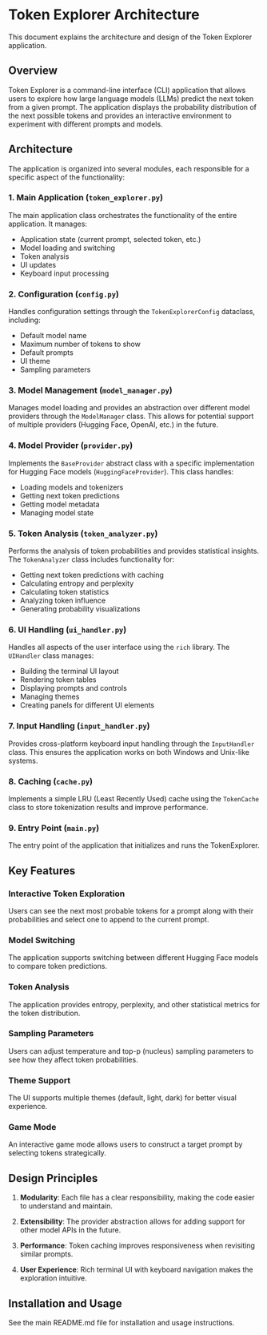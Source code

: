 # Token Explorer Architecture

This document explains the architecture and design of the Token Explorer application.

## Overview

Token Explorer is a command-line interface (CLI) application that allows users to explore how large language models (LLMs) predict the next token from a given prompt. The application displays the probability distribution of the next possible tokens and provides an interactive environment to experiment with different prompts and models.

## Architecture

The application is organized into several modules, each responsible for a specific aspect of the functionality:

### 1. Main Application (`token_explorer.py`)

The main application class orchestrates the functionality of the entire application. It manages:
- Application state (current prompt, selected token, etc.)
- Model loading and switching
- Token analysis
- UI updates
- Keyboard input processing

### 2. Configuration (`config.py`)

Handles configuration settings through the `TokenExplorerConfig` dataclass, including:
- Default model name
- Maximum number of tokens to show
- Default prompts
- UI theme
- Sampling parameters

### 3. Model Management (`model_manager.py`)

Manages model loading and provides an abstraction over different model providers through the `ModelManager` class. This allows for potential support of multiple providers (Hugging Face, OpenAI, etc.) in the future.

### 4. Model Provider (`provider.py`)

Implements the `BaseProvider` abstract class with a specific implementation for Hugging Face models (`HuggingFaceProvider`). This class handles:
- Loading models and tokenizers
- Getting next token predictions
- Getting model metadata
- Managing model state

### 5. Token Analysis (`token_analyzer.py`)

Performs the analysis of token probabilities and provides statistical insights. The `TokenAnalyzer` class includes functionality for:
- Getting next token predictions with caching
- Calculating entropy and perplexity
- Calculating token statistics
- Analyzing token influence
- Generating probability visualizations

### 6. UI Handling (`ui_handler.py`)

Handles all aspects of the user interface using the `rich` library. The `UIHandler` class manages:
- Building the terminal UI layout
- Rendering token tables
- Displaying prompts and controls
- Managing themes
- Creating panels for different UI elements

### 7. Input Handling (`input_handler.py`)

Provides cross-platform keyboard input handling through the `InputHandler` class. This ensures the application works on both Windows and Unix-like systems.

### 8. Caching (`cache.py`)

Implements a simple LRU (Least Recently Used) cache using the `TokenCache` class to store tokenization results and improve performance.

### 9. Entry Point (`main.py`)

The entry point of the application that initializes and runs the TokenExplorer.

## Key Features

### Interactive Token Exploration
Users can see the next most probable tokens for a prompt along with their probabilities and select one to append to the current prompt.

### Model Switching
The application supports switching between different Hugging Face models to compare token predictions.

### Token Analysis
The application provides entropy, perplexity, and other statistical metrics for the token distribution.

### Sampling Parameters
Users can adjust temperature and top-p (nucleus) sampling parameters to see how they affect token probabilities.

### Theme Support
The UI supports multiple themes (default, light, dark) for better visual experience.

### Game Mode
An interactive game mode allows users to construct a target prompt by selecting tokens strategically.

## Design Principles

1. **Modularity**: Each file has a clear responsibility, making the code easier to understand and maintain.

2. **Extensibility**: The provider abstraction allows for adding support for other model APIs in the future.

3. **Performance**: Token caching improves responsiveness when revisiting similar prompts.

4. **User Experience**: Rich terminal UI with keyboard navigation makes the exploration intuitive.

## Installation and Usage

See the main README.md file for installation and usage instructions.